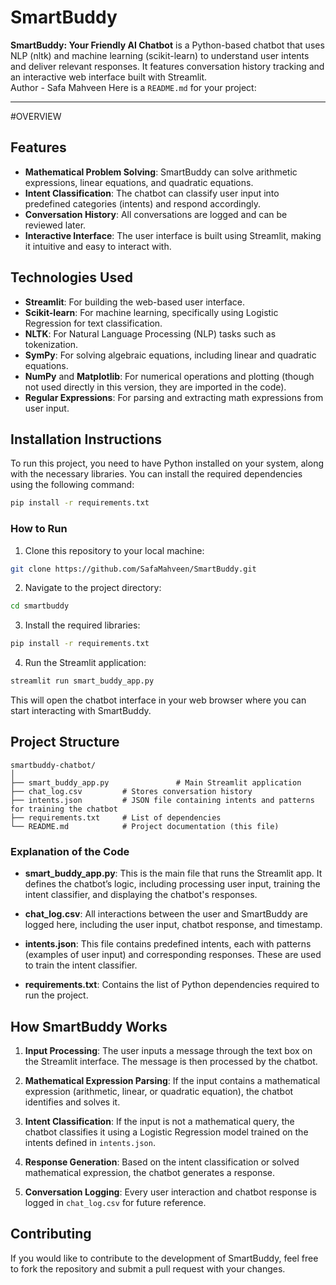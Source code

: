 # SmartBuddy
**SmartBuddy: Your Friendly AI Chatbot** is a Python-based chatbot that uses NLP (nltk) and machine learning (scikit-learn) to understand user intents and deliver relevant responses. It features conversation history tracking and an interactive web interface built with Streamlit.
<br>
Author - Safa Mahveen
Here is a `README.md` for your project:

---
#OVERVIEW
## Features

- **Mathematical Problem Solving**: SmartBuddy can solve arithmetic expressions, linear equations, and quadratic equations.
- **Intent Classification**: The chatbot can classify user input into predefined categories (intents) and respond accordingly.
- **Conversation History**: All conversations are logged and can be reviewed later.
- **Interactive Interface**: The user interface is built using Streamlit, making it intuitive and easy to interact with.

## Technologies Used

- **Streamlit**: For building the web-based user interface.
- **Scikit-learn**: For machine learning, specifically using Logistic Regression for text classification.
- **NLTK**: For Natural Language Processing (NLP) tasks such as tokenization.
- **SymPy**: For solving algebraic equations, including linear and quadratic equations.
- **NumPy** and **Matplotlib**: For numerical operations and plotting (though not used directly in this version, they are imported in the code).
- **Regular Expressions**: For parsing and extracting math expressions from user input.

## Installation Instructions

To run this project, you need to have Python installed on your system, along with the necessary libraries. You can install the required dependencies using the following command:

```bash
pip install -r requirements.txt
```

### How to Run

1. Clone this repository to your local machine:

```bash
git clone https://github.com/SafaMahveen/SmartBuddy.git
```

2. Navigate to the project directory:

```bash
cd smartbuddy
```

3. Install the required libraries:

```bash
pip install -r requirements.txt
```

4. Run the Streamlit application:

```bash
streamlit run smart_buddy_app.py
```

This will open the chatbot interface in your web browser where you can start interacting with SmartBuddy.

## Project Structure

```
smartbuddy-chatbot/
│
├── smart_buddy_app.py               # Main Streamlit application
├── chat_log.csv         # Stores conversation history
├── intents.json         # JSON file containing intents and patterns for training the chatbot
├── requirements.txt     # List of dependencies
└── README.md            # Project documentation (this file)
```

### Explanation of the Code

- **smart_buddy_app.py**: This is the main file that runs the Streamlit app. It defines the chatbot’s logic, including processing user input, training the intent classifier, and displaying the chatbot's responses.
  
- **chat_log.csv**: All interactions between the user and SmartBuddy are logged here, including the user input, chatbot response, and timestamp.

- **intents.json**: This file contains predefined intents, each with patterns (examples of user input) and corresponding responses. These are used to train the intent classifier.

- **requirements.txt**: Contains the list of Python dependencies required to run the project.

## How SmartBuddy Works

1. **Input Processing**: The user inputs a message through the text box on the Streamlit interface. The message is then processed by the chatbot.
  
2. **Mathematical Expression Parsing**: If the input contains a mathematical expression (arithmetic, linear, or quadratic equation), the chatbot identifies and solves it.
  
3. **Intent Classification**: If the input is not a mathematical query, the chatbot classifies it using a Logistic Regression model trained on the intents defined in `intents.json`.
  
4. **Response Generation**: Based on the intent classification or solved mathematical expression, the chatbot generates a response.

5. **Conversation Logging**: Every user interaction and chatbot response is logged in `chat_log.csv` for future reference.

## Contributing

If you would like to contribute to the development of SmartBuddy, feel free to fork the repository and submit a pull request with your changes. 
